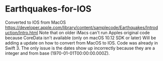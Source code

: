 # Earthquakes-for-IOS
Converted to IOS from MacOS https://developer.apple.com/library/content/samplecode/Earthquakes/Introduction/Intro.html
Note that on older iMacs can't run Apples original code because CoreData isn't available (only on macOS 10.12 SDK or later)
Will be adding a update on how to convert from MacOS to IOS.
Code was already in Swift 3.
The only issue is the dates show up incorrectly because they are a integer and from base (1970-01-01T00:00:00.000Z).
